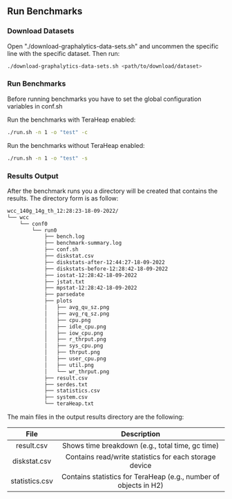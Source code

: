 ## Run Benchmarks

### Download Datasets

Open "./download-graphalytics-data-sets.sh" and uncommen the specific
line with the specific dataset. Then run:

```sh
./download-graphalytics-data-sets.sh <path/to/download/dataset>
```

### Run Benchmarks

Before running benchmarks you have to set the global configuration
variables in conf.sh

Run the benchmarks with TeraHeap enabled:
```sh
./run.sh -n 1 -o "test" -c
```

Run the benchmarks without TeraHeap enabled:
```sh
./run.sh -n 1 -o "test" -s
```

### Results Output
After the benchmark runs you a directory will be created that contains
the results. The directory form is as follow:

```sh
wcc_140g_14g_th_12:28:23-18-09-2022/
└── wcc
    └── conf0
        └── run0
            ├── bench.log
            ├── benchmark-summary.log
            ├── conf.sh
            ├── diskstat.csv
            ├── diskstats-after-12:44:27-18-09-2022
            ├── diskstats-before-12:28:42-18-09-2022
            ├── iostat-12:28:42-18-09-2022
            ├── jstat.txt
            ├── mpstat-12:28:42-18-09-2022
            ├── parsedate
            ├── plots
            │   ├── avg_qu_sz.png
            │   ├── avg_rq_sz.png
            │   ├── cpu.png
            │   ├── idle_cpu.png
            │   ├── iow_cpu.png
            │   ├── r_thrput.png
            │   ├── sys_cpu.png
            │   ├── thrput.png
            │   ├── user_cpu.png
            │   ├── util.png
            │   └── wr_thrput.png
            ├── result.csv
            ├── serdes.txt
            ├── statistics.csv
            ├── system.csv
            └── teraHeap.txt
```
The main files in the output results directory are the following:

|  File         | Description                                                     |
|:----------:   |:-------------:                                                  |
|result.csv     | Shows time breakdown (e.g., total time, gc time)                |
|diskstat.csv   | Contains read/write statistics for each storage device          |
|statistics.csv | Contains statistics for TeraHeap (e.g., number of objects in H2)|
